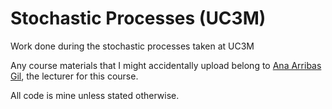 # Stochastic Processes (UC3M)
Work done during the stochastic processes taken at UC3M

Any course materials that I might accidentally upload belong to [Ana Arribas Gil](http://portal.uc3m.es/portal/page/portal/dpto_estadistica/personal/ana_arribas_gil), the lecturer for this course.

All code is mine unless stated otherwise.
